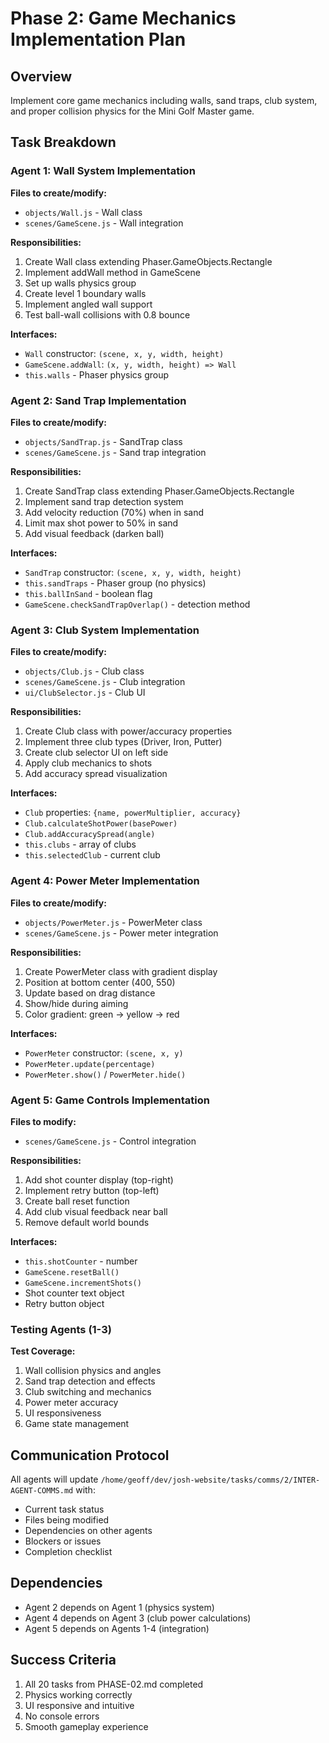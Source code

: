 # Phase 2: Game Mechanics Implementation Plan

## Overview
Implement core game mechanics including walls, sand traps, club system, and proper collision physics for the Mini Golf Master game.

## Task Breakdown

### Agent 1: Wall System Implementation
**Files to create/modify:**
- `objects/Wall.js` - Wall class
- `scenes/GameScene.js` - Wall integration

**Responsibilities:**
1. Create Wall class extending Phaser.GameObjects.Rectangle
2. Implement addWall method in GameScene
3. Set up walls physics group
4. Create level 1 boundary walls
5. Implement angled wall support
6. Test ball-wall collisions with 0.8 bounce

**Interfaces:**
- `Wall` constructor: `(scene, x, y, width, height)`
- `GameScene.addWall`: `(x, y, width, height) => Wall`
- `this.walls` - Phaser physics group

### Agent 2: Sand Trap Implementation
**Files to create/modify:**
- `objects/SandTrap.js` - SandTrap class
- `scenes/GameScene.js` - Sand trap integration

**Responsibilities:**
1. Create SandTrap class extending Phaser.GameObjects.Rectangle
2. Implement sand trap detection system
3. Add velocity reduction (70%) when in sand
4. Limit max shot power to 50% in sand
5. Add visual feedback (darken ball)

**Interfaces:**
- `SandTrap` constructor: `(scene, x, y, width, height)`
- `this.sandTraps` - Phaser group (no physics)
- `this.ballInSand` - boolean flag
- `GameScene.checkSandTrapOverlap()` - detection method

### Agent 3: Club System Implementation
**Files to create/modify:**
- `objects/Club.js` - Club class
- `scenes/GameScene.js` - Club integration
- `ui/ClubSelector.js` - Club UI

**Responsibilities:**
1. Create Club class with power/accuracy properties
2. Implement three club types (Driver, Iron, Putter)
3. Create club selector UI on left side
4. Apply club mechanics to shots
5. Add accuracy spread visualization

**Interfaces:**
- `Club` properties: `{name, powerMultiplier, accuracy}`
- `Club.calculateShotPower(basePower)`
- `Club.addAccuracySpread(angle)`
- `this.clubs` - array of clubs
- `this.selectedClub` - current club

### Agent 4: Power Meter Implementation
**Files to create/modify:**
- `objects/PowerMeter.js` - PowerMeter class
- `scenes/GameScene.js` - Power meter integration

**Responsibilities:**
1. Create PowerMeter class with gradient display
2. Position at bottom center (400, 550)
3. Update based on drag distance
4. Show/hide during aiming
5. Color gradient: green → yellow → red

**Interfaces:**
- `PowerMeter` constructor: `(scene, x, y)`
- `PowerMeter.update(percentage)`
- `PowerMeter.show()` / `PowerMeter.hide()`

### Agent 5: Game Controls Implementation
**Files to modify:**
- `scenes/GameScene.js` - Control integration

**Responsibilities:**
1. Add shot counter display (top-right)
2. Implement retry button (top-left)
3. Create ball reset function
4. Add club visual feedback near ball
5. Remove default world bounds

**Interfaces:**
- `this.shotCounter` - number
- `GameScene.resetBall()`
- `GameScene.incrementShots()`
- Shot counter text object
- Retry button object

### Testing Agents (1-3)
**Test Coverage:**
1. Wall collision physics and angles
2. Sand trap detection and effects
3. Club switching and mechanics
4. Power meter accuracy
5. UI responsiveness
6. Game state management

## Communication Protocol
All agents will update `/home/geoff/dev/josh-website/tasks/comms/2/INTER-AGENT-COMMS.md` with:
- Current task status
- Files being modified
- Dependencies on other agents
- Blockers or issues
- Completion checklist

## Dependencies
- Agent 2 depends on Agent 1 (physics system)
- Agent 4 depends on Agent 3 (club power calculations)
- Agent 5 depends on Agents 1-4 (integration)

## Success Criteria
1. All 20 tasks from PHASE-02.md completed
2. Physics working correctly
3. UI responsive and intuitive
4. No console errors
5. Smooth gameplay experience